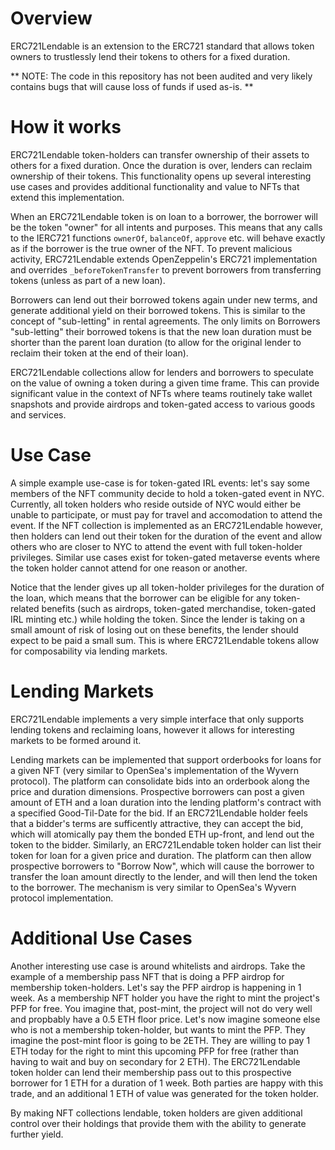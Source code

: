 # Overview

ERC721Lendable is an extension to the ERC721 standard that allows token owners to trustlessly lend their tokens to others for a fixed duration. 

** NOTE: The code in this repository has not been audited and very likely contains bugs that will cause loss of funds if used as-is. **


# How it works

ERC721Lendable token-holders can transfer ownership of their assets to others for a fixed duration. Once the duration is over, lenders can reclaim ownership of their tokens. This functionality opens up several interesting use cases and provides additional functionality and value to NFTs that extend this implementation.

When an ERC721Lendable token is on loan to a borrower, the borrower will be the token "owner" for all intents and purposes. This means that any calls to the IERC721 functions `ownerOf`, `balanceOf`, `approve` etc. will behave exactly as if the borrower is the true owner of the NFT. To prevent malicious activity, ERC721Lendable extends OpenZeppelin's ERC721 implementation and overrides `_beforeTokenTransfer` to prevent borrowers from transferring tokens (unless as part of a new loan).


Borrowers can lend out their borrowed tokens again under new terms, and generate additional yield on their borrowed tokens. This is similar to the concept of "sub-letting" in rental agreements. The only limits on Borrowers "sub-letting" their borrowed tokens is that the new loan duration must be shorter than the parent loan duration (to allow for the original lender to reclaim their token at the end of their loan).

ERC721Lendable collections allow for lenders and borrowers to speculate on the value of owning a token during a given time frame. This can provide significant value in the context of NFTs where teams routinely take wallet snapshots and provide airdrops and token-gated access to various goods and services. 

# Use Case

A simple example use-case is for token-gated IRL events: let's say some members of the NFT community decide to hold a token-gated event in NYC. Currently, all token holders who reside outside of NYC would either be unable to participate, or must pay for travel and accomodation to attend the event. If the NFT collection is implemented as an ERC721Lendable however, then holders can lend out their token for the duration of the event and allow others who are closer to NYC to attend the event with full token-holder privileges. Similar use cases exist for token-gated metaverse events where the token holder cannot attend for one reason or another.

Notice that the lender gives up all token-holder privileges for the duration of the loan, which means that the borrower can be eligible for any token-related benefits (such as airdrops, token-gated merchandise, token-gated IRL minting etc.) while holding the token. Since the lender is taking on a small amount of risk of losing out on these benefits, the lender should expect to be paid a small sum. This is where ERC721Lendable tokens allow for composability via lending markets.


# Lending Markets

ERC721Lendable implements a very simple interface that only supports lending tokens and reclaiming loans, however it allows for interesting markets to be formed around it. 

Lending markets can be implemented that support orderbooks for loans for a given NFT (very similar to OpenSea's implementation of the Wyvern protocol). The platform can consolidate bids into an orderbook along the price and duration dimensions. Prospective borrowers can post a given amount of ETH and a loan duration into the lending platform's contract with a specified Good-Til-Date for the bid. If an ERC721Lendable holder feels that a bidder's terms are sufficently attractive, they can accept the bid, which will atomically pay them the bonded ETH up-front, and lend out the token to the bidder. Similarly, an ERC721Lendable token holder can list their token for loan for a given price and duration. The platform can then allow prospective borrowers to "Borrow Now", which will cause the borrower to transfer the loan amount directly to the lender, and will then lend the token to the borrower. The mechanism is very similar to OpenSea's Wyvern protocol implementation.

# Additional Use Cases

Another interesting use case is around whitelists and airdrops. Take the example of a membership pass NFT that is doing a PFP airdrop for membership token-holders. Let's say the PFP airdrop is happening in 1 week. As a membership NFT holder you have the right to mint the project's PFP for free. You imagine that, post-mint, the project will not do very well and propbably have a 0.5 ETH floor price. Let's now imagine someone else who is not a membership token-holder, but wants to mint the PFP. They imagine the post-mint floor is going to be 2ETH. They are willing to pay 1 ETH today for the right to mint this upcoming PFP for free (rather than having to wait and buy on secondary for 2 ETH). The ERC721Lendable token holder can lend their membership pass out to this prospective borrower for 1 ETH for a duration of 1 week. Both parties are happy with this trade, and an additional 1 ETH of value was generated for the token holder.

By making NFT collections lendable, token holders are given additional control over their holdings that provide them with the ability to generate further yield.
